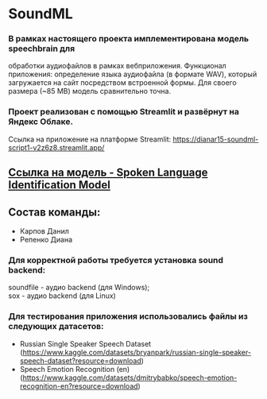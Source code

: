 # SoundML

### В рамках настоящего проекта имплементирована модель speechbrain для
обработки аудиофайлов в рамках вебприложения. Функционал приложения: определение языка аудиофайла (в формате WAV), который загружается на сайт посредством встроенной формы. Для своего размера (~85 MB) модель сравнительно точна.

### Проект реализован с помощью Streamlit и развёрнут на Яндекс Облаке. 
Ссылка на приложение на платформе Streamlit: <u>https://dianar15-soundml-script1-v2z6z8.streamlit.app/</u>

## <a href="https://huggingface.co/speechbrain/lang-id-voxlingua107-ecapa/tree/main" target="_blank">Ссылка на модель - Spoken Language Identification Model </a> 

## Состав команды:
- Карпов Данил
- Репенко Диана


### Для корректной работы требуется установка sound backend:
soundfile - аудио backend (для Windows); <br>
sox - аудио backend (для Linux)


### Для тестирования приложения использовались файлы из следующих датасетов:
 - Russian Single Speaker Speech Dataset (https://www.kaggle.com/datasets/bryanpark/russian-single-speaker-speech-dataset?resource=download)
 - Speech Emotion Recognition (en) (https://www.kaggle.com/datasets/dmitrybabko/speech-emotion-recognition-en?resource=download)




